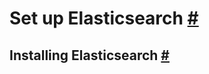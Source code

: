 # Set up Elasticsearch [#](https://www.elastic.co/guide/en/elasticsearch/reference/current/setup.html#setup)
## Installing Elasticsearch [#](https://www.elastic.co/guide/en/elasticsearch/reference/current/install-elasticsearch.html#install-elasticsearch)
## 
<!--stackedit_data:
eyJoaXN0b3J5IjpbMTk2NjgxMTA4NywzMzMxNTI3NF19
-->
